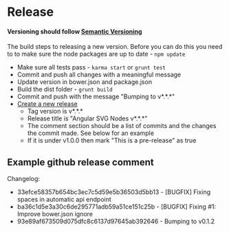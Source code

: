 # Release

#### Versioning should follow [Semantic Versioning](http://semver.org/)

The build steps to releasing a new version. Before you can do this you need to to make sure the node packages are up to date - ``` npm update ```

  * Make sure all tests pass - ``` karma start ``` or ``` grunt test ```
  * Commit and push all changes with a meaningful message
  * Update version in bower.json and package.json
  * Build the dist folder -  ``` grunt build ```
  * Commit and push with the message "Bumping to v\*.\*.\*"
  * [Create a new release](https://github.com/Intellipharm/angular-svg-nodes/releases/new)
    * Tag version is v\*.\*.\*
    * Release title is "Angular SVG Nodes v\*.\*.\*"
    * The comment section should be a list of commits and the changes the commit made. See below for an example
    * If it is under v1.0.0 then mark "This is a pre-release" as true

## Example github release comment
Changelog:

  * 33efce58357b654bc3ec7c5d59e5b36503d5bb13 - [BUGFIX] Fixing spaces in automatic api endpoint
  * ba36c1d5e3a30c6de295771adb59a51ce151c25b - [BUGFIX] Fixing #1: Improve bower.json ignore
  * 93e89af673509d075dfc8c6137d97645ab392646 - Bumping to v0.1.2
